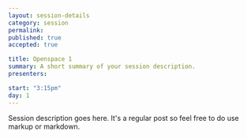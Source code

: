 ```yaml
---
layout: session-details
category: session
permalink: 
published: true
accepted: true

title: Openspace 1
summary: A short summary of your session description.
presenters: 

start: "3:15pm"
day: 1
---
```


Session description goes here. It's a regular post so feel free to do use markup or markdown.
